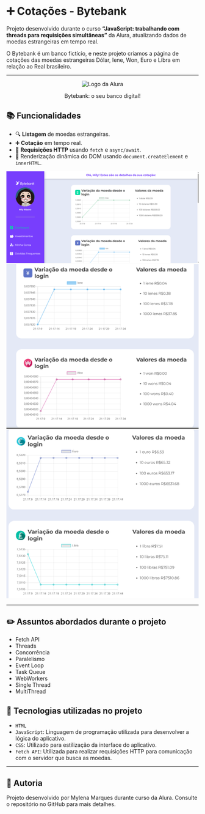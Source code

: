 # ➕ Cotações - Bytebank

Projeto desenvolvido durante o curso **“JavaScript: trabalhando com threads para requisições simultâneas”** da Alura, atualizando dados de moedas estrangeiras em tempo real.

O Bytebank é um banco fictício, e neste projeto criamos a página de cotações das moedas estrangeiras Dólar, Iene, Won, Euro e Libra em relação ao Real brasileiro.

---

<p align="center"> <img src="https://github.com/MonicaHillman/aluraplay-requisicoes/blob/main/img/logo.png" alt="Logo da Alura"> </p>
<p align="center">Bytebank: o seu banco digital!</p>

## 📚 Funcionalidades

- 🔍 **Listagem** de moedas estrangeiras.
- ➕ **Cotação** em tempo real.
- 🔄 **Requisições HTTP** usando `fetch` e `async/await`.
- 🌱 Renderização dinâmica do DOM usando `document.createElement` e `innerHTML`.

![Layout da página de cotações do Bytebank.](https://github.com/MilyRibeiro/bytebank-cotacoes/blob/main/aplica%C3%A7%C3%A3o%20(1).png)
![Layout da página de cotações do Bytebank.](https://github.com/MilyRibeiro/bytebank-cotacoes/blob/main/aplica%C3%A7%C3%A3o%20(2).png)
![Layout da página de cotações do Bytebank.](https://github.com/MilyRibeiro/bytebank-cotacoes/blob/main/aplica%C3%A7%C3%A3o%20(3).png)

---

## ✏️ Assuntos abordados durante o projeto
* Fetch API
* Threads
* Concorrência
* Paralelismo
* Event Loop
* Task Queue
* WebWorkers
* Single Thread
* MultiThread

## 🧩 Tecnologias utilizadas no projeto
- `HTML`
- `JavaScript`: Linguagem de programação utilizada para desenvolver a lógica do aplicativo.
- `CSS`: Utilizado para estilização da interface do aplicativo.
- `Fetch API`: Utilizada para realizar requisições HTTP para comunicação com o servidor que busca as moedas.

---

## 📝 Autoria
Projeto desenvolvido por Mylena Marques durante curso da Alura. Consulte o repositório no GitHub para mais detalhes.
